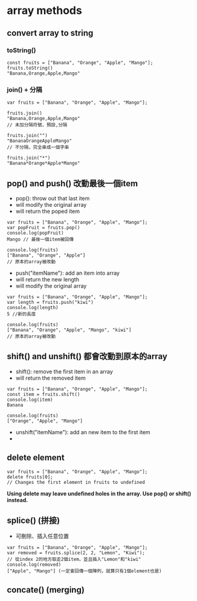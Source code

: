 # array methods

## convert array to string

### toString()
```
const fruits = ["Banana", "Orange", "Apple", "Mango"];
fruits.toString()
"Banana,Orange,Apple,Mango"
```

### join() + 分隔
```
var fruits = ["Banana", "Orange", "Apple", "Mango"];

fruits.join()
"Banana,Orange,Apple,Mango"
// 未加分隔符號，預設,分隔

fruits.join("")
"BananaOrangeAppleMango"
// 不分隔，完全串成一個字串

fruits.join("*")
"Banana*Orange*Apple*Mango"

```

## pop() and push() 改動最後一個item
- pop(): throw out that last item
- will modify the original array
- will return the poped item
```
var fruits = ["Banana", "Orange", "Apple", "Mango"];
var popFruit = fruits.pop()
console.log(popFruit)   
Mango // 最後一個item被回傳

console.log(fruits) 
["Banana", "Orange", "Apple"]
// 原本的array被改動
```

- push("itemName"): add an item into array
- will return the new length
- will modify the original array
```
var fruits = ["Banana", "Orange", "Apple", "Mango"];
var length = fruits.push("kiwi")
console.log(length) 
5 //新的長度

console.log(fruits)
["Banana", "Orange", "Apple", "Mango", "kiwi"]
// 原本的array被改動
```

## shift() and unshift() 都會改動到原本的array
- shift(): remove the first item in an array
- will return the removed item

```
var fruits = ["Banana", "Orange", "Apple", "Mango"];
const item = fruits.shift()
console.log(item)
Banana

console.log(fruits)
["Orange", "Apple", "Mango"]
```
- unshift("itemName"): add an new item to the first item
- 

## delete element
```
var fruits = ["Banana", "Orange", "Apple", "Mango"];
delete fruits[0];           
// Changes the first element in fruits to undefined
```
**Using delete may leave undefined holes in the array. Use pop() or shift() instead.**


## splice() (拼接)
- 可刪除、插入任意位置

```
var fruits = ["Banana", "Orange", "Apple", "Mango"];
var removed = fruits.splice(2, 2, "Lemon", "Kiwi");
// 從index 2的地方取走2個item，並且插入"Lemon"和"kiwi"
console.log(removed)
["Apple", "Mango"] (一定會回傳一個陣列，就算只有1個element也是)
```


## concate() (merging)

